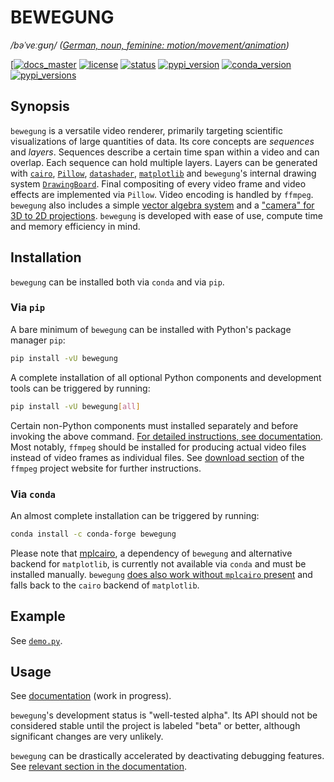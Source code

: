 # BEWEGUNG

*/bəˈveːɡʊŋ/ ([German, noun, feminine: motion/movement/animation](https://dict.leo.org/englisch-deutsch/bewegung))*

[[![docs_master](https://readthedocs.org/projects/bewegung/badge/?version=latest&style=flat-square "Documentation Status: master / release")](https://bewegung.readthedocs.io/en/latest/)
[![license](https://img.shields.io/pypi/l/bewegung.svg?style=flat-square "LGPL 2.1")](https://github.com/pleiszenburg/bewegung/blob/master/LICENSE)
[![status](https://img.shields.io/pypi/status/bewegung.svg?style=flat-square "Project Development Status")](https://github.com/pleiszenburg/bewegung/issues)
[![pypi_version](https://img.shields.io/pypi/v/bewegung.svg?style=flat-square "pypi version")](https://pypi.python.org/pypi/bewegung)
[![conda_version](https://anaconda.org/conda-forge/bewegung/badges/version.svg "conda version")](https://pypi.python.org/pypi/bewegung)
[![pypi_versions](https://img.shields.io/pypi/pyversions/bewegung.svg?style=flat-square "Available on PyPi - the Python Package Index")](https://pypi.python.org/pypi/bewegung)

## Synopsis

`bewegung` is a versatile video renderer, primarily targeting scientific visualizations of large quantities of data. Its core concepts are *sequences* and *layers*. Sequences describe a certain time span within a video and can overlap. Each sequence can hold multiple layers. Layers can be generated with [`cairo`](https://cairographics.org/), [`Pillow`](https://pillow.readthedocs.io), [`datashader`](https://datashader.org/), [`matplotlib`](https://matplotlib.org/) and `bewegung`'s internal drawing system [`DrawingBoard`](https://bewegung.readthedocs.io/en/latest/canvas.html). Final compositing of every video frame and video effects are implemented via `Pillow`. Video encoding is handled by `ffmpeg`. `bewegung` also includes a simple [vector algebra system](https://bewegung.readthedocs.io/en/latest/vectors.html) and a ["camera" for 3D to 2D projections](https://bewegung.readthedocs.io/en/latest/camera.html). `bewegung` is developed with ease of use, compute time and memory efficiency in mind.

## Installation

`bewegung` can be installed both via ``conda`` and via ``pip``.

### Via `pip`

A bare minimum of `bewegung` can be installed with Python's package manager `pip`:

```bash
pip install -vU bewegung
```

A complete installation of all optional Python components and development tools can be triggered by running:

```bash
pip install -vU bewegung[all]
```

Certain non-Python components must installed separately and before invoking the above command. [For detailed instructions, see documentation](https://bewegung.readthedocs.io/en/latest/installation.html). Most notably, `ffmpeg` should be installed for producing actual video files instead of video frames as individual files. See [download section](https://ffmpeg.org/download.html) of the `ffmpeg` project website for further instructions.

### Via `conda`

An almost complete installation can be triggered by running:

```bash
conda install -c conda-forge bewegung
```

Please note that [mplcairo](https://github.com/matplotlib/mplcairo), a dependency of `bewegung` and alternative backend for `matplotlib`, is currently not available via `conda` and must be installed manually. `bewegung` [does also work without `mplcairo` present](https://bewegung.readthedocs.io/en/latest/canvas.html#acceleratingmatplotlib) and falls back to the `cairo` backend of `matplotlib`.

## Example

See [`demo.py`](https://github.com/pleiszenburg/bewegung/blob/master/demo/demo.py).

## Usage

See [documentation](https://bewegung.readthedocs.io) (work in progress).

`bewegung`'s development status is "well-tested alpha". Its API should not be considered stable until the project is labeled "beta" or better, although significant changes are very unlikely.

`bewegung` can be drastically accelerated by deactivating debugging features. See [relevant section in the documentation](https://bewegung.readthedocs.io/en/latest/debug.html).
